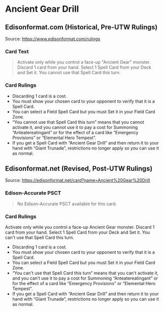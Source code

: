 # Ancient Gear Drill

## Edisonformat.com (Historical, Pre-UTW Rulings)

Source: https://www.edisonformat.com/rulings

### Card Text

> Activate only while you control a face-up "Ancient Gear" monster. Discard 1 card from your hand. Select 1 Spell Card from your Deck and Set it. You cannot use that Spell Card this turn.

### Card Rulings

*   Discarding 1 card is a cost.
*   You must show your chosen card to your opponent to verify that it is a Spell Card.
*   You can select a Field Spell Card but you must Set it in your Field Card Zone.
*   “You cannot use that Spell Card this turn” means that you cannot activate it, and you cannot use it to pay a cost for Summoning “Anteatereatingant” or for the effect of a card like “Emergency Provisions” or “Elemental Hero Tempest”.
*   If you get a Spell Card with “Ancient Gear Drill” and then return it to your hand with “Giant Trunade”, restrictions no longer apply so you can use it as normal.

## Edisonformat.net (Revised, Post-UTW Rulings)

Source: https://edisonformat.net/card?name=Ancient%20Gear%20Drill

### Edison-Accurate PSCT

> No Edison-Accurate PSCT available for this card.

### Card Rulings

Activate only while you control a face-up Ancient Gear monster. Discard 1 card from your hand. Select 1 Spell Card from your Deck and Set it. You can't use that Spell Card this turn.
*   Discarding 1 card is a cost.
*   You must show your chosen card to your opponent to verify that it is a Spell Card.
*   You can select a Field Spell Card but you must Set it in your Field Card Zone.
*   “You can't use that Spell Card this turn” means that you can't activate it, and you can't use it to pay a cost for Summoning “Anteatereatingant” or for the effect of a card like “Emergency Provisions” or “Elemental Hero Tempest”.
*   If you get a Spell Card with “Ancient Gear Drill” and then return it to your hand with “Giant Trunade”, restrictions no longer apply so you can use it as normal.
            